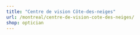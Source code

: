 ```yaml
---
title: "Centre de vision Côte-des-neiges"
url: /montreal/centre-de-vision-cote-des-neiges/
shop: optician
---
```

